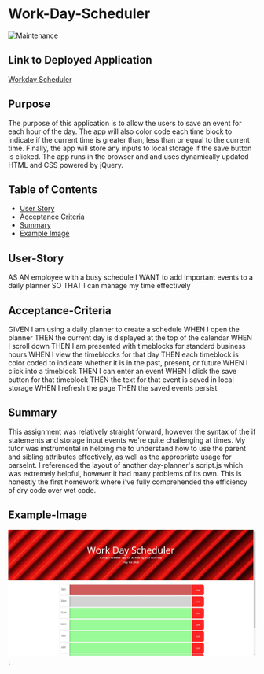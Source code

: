 # Work-Day-Scheduler

![Maintenance](https://img.shields.io/badge/Maintained%3F-no-red.svg)

## Link to Deployed Application
<a href="https://michael-veiga.github.io/Work-Day-Scheduler/" target="blank">Workday Scheduler</a>

## Purpose
The purpose of this application is to allow the users to save an event for each hour of the day. The app will also color code each time block to indicate if the current time is greater than, less than or equal to the current time.
Finally, the app will store any inputs to local storage if the save button is clicked.
The app runs in the browser and and uses dynamically updated HTML and CSS powered by jQuery. 

## Table of Contents
- [User Story](#User-Story)
- [Acceptance Criteria](#Acceptance-Criteria)
- [Summary](#Summary)
- [Example Image](#Example-Image)


## User-Story
AS AN employee with a busy schedule
I WANT to add important events to a daily planner
SO THAT I can manage my time effectively

## Acceptance-Criteria
GIVEN I am using a daily planner to create a schedule
WHEN I open the planner
THEN the current day is displayed at the top of the calendar
WHEN I scroll down
THEN I am presented with timeblocks for standard business hours
WHEN I view the timeblocks for that day
THEN each timeblock is color coded to indicate whether it is in the past, present, or future
WHEN I click into a timeblock
THEN I can enter an event
WHEN I click the save button for that timeblock
THEN the text for that event is saved in local storage
WHEN I refresh the page
THEN the saved events persist

## Summary 
This assignment was relatively straight forward, however the syntax of the if statements and storage input events we're quite challenging at times. My tutor was instrumental in helping me to understand how to use the parent and sibling attributes effectively, as well as the appropriate usage for parseInt. I referenced the layout of another day-planner's script.js which was extremely helpful, however it had many problems of its own. This is honestly the first homework where i've fully comprehended the efficiency of dry code over wet code. 

## Example-Image 
![Image of work-day-scheduler](https://github.com/Michael-Veiga/Work-Day-Scheduler/blob/master/assets/images/work-day-schedule-pic.JPG?raw=true); 

